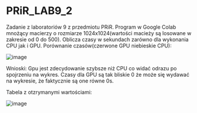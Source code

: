 # PRiR_LAB9_2

Zadanie z laboratoriów 9 z przedmiotu PRiR. Program w Google Colab mnożący macierzy o rozmiarze 1024x1024(wartości macieży są losowane w zakresie od 0 do 500). Oblicza czasy w sekundach zarówno dla wykonania CPU jak i GPU. Porównanie czasów(czerwone GPU niebieskie CPU):

![image](https://user-images.githubusercontent.com/80594314/149622324-335714bc-e9d6-4d47-a932-0b174b1d8d42.png)

Wnioski:
Gpu jest zdecydowanie szybsze niż CPU co widać odrazu po spojrzeniu na wykres. Czasy dla GPU są tak bliskie 0 że może się wydawać na wykresie, że faktycznie są one równe 0s.

Tabela z otzrymanymi wartościami:

![image](https://user-images.githubusercontent.com/80594314/149622361-faf599ca-945b-4265-84e1-bb4d30149d8c.png)
